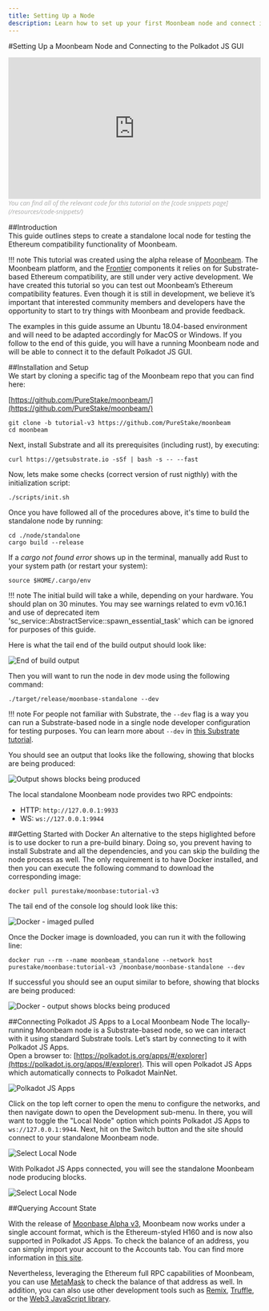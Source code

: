 ```yaml
---
title: Setting Up a Node
description: Learn how to set up your first Moonbeam node and connect it to the Polkadot JS GUI.
---
```


#Setting Up a Moonbeam Node and Connecting to the Polkadot JS GUI  
<style>.embed-container { position: relative; padding-bottom: 56.25%; height: 0; overflow: hidden; max-width: 100%; } .embed-container iframe, .embed-container object, .embed-container embed { position: absolute; top: 0; left: 0; width: 100%; height: 100%; }</style><div class='embed-container'><iframe src='https://www.youtube.com/embed//p_0OAHSlHNM' frameborder='0' allowfullscreen></iframe></div>
<style>.caption { font-family: Open Sans, sans-serif; font-size: 0.9em; color: rgba(170, 170, 170, 1); font-style: italic; letter-spacing: 0px; position: relative;}</style><div class='caption'>You can find all of the relevant code for this tutorial on the [code snippets page](/resources/code-snippets/)</div>

##Introduction  
This guide outlines steps to create a standalone local node for testing the Ethereum compatibility functionality of Moonbeam.

!!! note
    This tutorial was created using the alpha release of [Moonbeam](https://github.com/PureStake/moonbeam/). The Moonbeam platform, and the [Frontier](https://github.com/paritytech/frontier) components it relies on for Substrate-based Ethereum compatibility, are still under very active development. We have created this tutorial so you can test out Moonbeam’s Ethereum compatibility features. Even though it is still in development, we believe it’s important that interested community members and developers have the opportunity to start to try things with Moonbeam and provide feedback.

The examples in this guide assume an Ubuntu 18.04-based environment and will need to be adapted accordingly for MacOS or Windows. If you follow to the end of this guide, you will have a running Moonbeam node and will be able to connect it to the default Polkadot JS GUI.

##Installation and Setup  
We start by cloning a specific tag of the Moonbeam repo that you can find here:

[https://github.com/PureStake/moonbeam/](https://github.com/PureStake/moonbeam/)

```
git clone -b tutorial-v3 https://github.com/PureStake/moonbeam
cd moonbeam
```

Next, install Substrate and all its prerequisites (including rust), by executing:

```
curl https://getsubstrate.io -sSf | bash -s -- --fast
```

Now, lets make some checks (correct version of rust nigthly) with the initialization script:

```
./scripts/init.sh
```

Once you have followed all of the procedures above, it's time to build the standalone node by running:

```
cd ./node/standalone
cargo build --release
```

If a _cargo not found error_ shows up in the terminal, manually add Rust to your system path (or restart your system):

```
source $HOME/.cargo/env
```

!!! note
    The initial build will take a while, depending on your hardware. You should plan on 30 minutes. You may see warnings related to evm v0.16.1 and use of deprecated item 'sc_service::AbstractService::spawn_essential_task' which can be ignored for purposes of this guide.

Here is what the tail end of the build output should look like:

![End of build output](/images/setting-up-a-node/setting-up-node-2b.png)

Then you will want to run the node in dev mode using the following command:

```
./target/release/moonbase-standalone --dev
```

!!! note
    For people not familiar with Substrate, the `--dev` flag is a way you can run a Substrate-based node in a single node developer configuration for testing purposes. You can learn more about `--dev` in [this Substrate tutorial](https://substrate.dev/docs/en/tutorials/create-your-first-substrate-chain/interact).

You should see an output that looks like the following, showing that blocks are being produced:

![Output shows blocks being produced](/images/setting-up-a-node/setting-up-node-3b.png)

The local standalone Moonbeam node provides two RPC endpoints:
-  HTTP: `http://127.0.0.1:9933`
-  WS: `ws://127.0.0.1:9944` 

##Getting Started with Docker
An alternative to the steps higlighted before is to use docker to run a pre-build binary. Doing so, you prevent having to install Substrate and all the dependencies, and you can skip the building the node process as well. The only requirement is to have Docker installed, and then you can execute the following command to download the corresponding image:

```
docker pull purestake/moonbase:tutorial-v3
```
The tail end of the console log should look like this:

![Docker - imaged pulled](/images/setting-up-a-node/setting-up-node-9a.png)

Once the Docker image is downloaded, you can run it with the following line:

```
docker run --rm --name moonbeam_standalone --network host purestake/moonbase:tutorial-v3 /moonbase/moonbase-standalone --dev
```

If successful you should see an ouput similar to before, showing that blocks are being produced:

![Docker - output shows blocks being produced](/images/setting-up-a-node/setting-up-node-8a.png)

##Connecting Polkadot JS Apps to a Local Moonbeam Node
The locally-running Moonbeam node is a Substrate-based node, so we can interact with it using standard Substrate tools. Let’s start by connecting to it with Polkadot JS Apps.  
Open a browser to: [https://polkadot.js.org/apps/#/explorer](https://polkadot.js.org/apps/#/explorer). This will open Polkadot JS Apps which automatically connects to Polkadot MainNet. 

![Polkadot JS Apps](/images/setting-up-a-node/setting-up-node-4b.png)

Click on the top left corner to open the menu to configure the networks, and then navigate down to open the Development sub-menu. In there,  you will want to toggle the "Local Node" option which points Polkadot JS Apps to `ws://127.0.0.1:9944`. Next, hit on the Switch button and the site should connect to your standalone Moonbeam node.

![Select Local Node](/images/setting-up-a-node/setting-up-node-5b.png)

With Polkadot JS Apps connected, you will see the standalone Moonbeam node producing blocks.

![Select Local Node](/images/setting-up-a-node/setting-up-node-6b.png)

##Querying Account State

With the release of [Moonbase Alpha v3](https://www.purestake.com/news/moonbeam-network-upgrades-account-structure-to-match-ethereum/), Moonbeam now works under a single account format, which is the Ethereum-styled H160 and is now also supported in Polkadot JS Apps. To check the balance of an address, you can simply import your account to the Accounts tab. You can find more information in [this site](/integrations/polkadotjs/).

Nevertheless, leveraging the Ethereum full RPC capabilities of Moonbeam, you can use [MetaMask](/getting-started/using-metamask/) to check the balance of that address as well. In addition, you can also use other development tools such as [Remix](/getting-started/using-remix/), [Truffle](/getting-started/using-truffle/), or the [Web3 JavaScript library](/getting-started/web3-transaction/).


